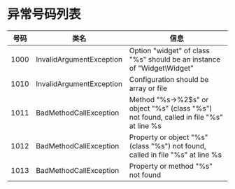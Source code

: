 # 异常号码列表

号码 | 类名                     | 信息
-----|--------------------------|----------
1000 | InvalidArgumentException | Option "widget" of class "%s" should be an instance of "Widget\Widget"
1010 | InvalidArgumentException | Configuration should be array or file
1011 | BadMethodCallException   | Method "%s->%2$s" or object "%s" (class "%s") not found, called in file "%s" at line %s
1012 | BadMethodCallException   | Property or object "%s" (class "%s") not found, called in file "%s" at line %s
1013 | BadMethodCallException   | Property or method "%s" not found

<!-- TODO 出现位置,行号 -->
